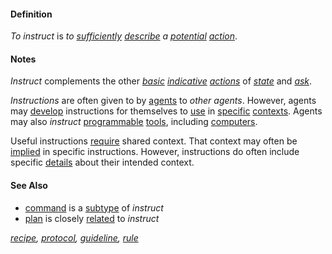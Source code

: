 #### Definition

*To instruct* is *to [sufficiently](https://github.com/gcassel/Modular-Organization-Terminology/blob/master/terms/suffice.md) [describe](https://github.com/gcassel/Modular-Organization-Terminology/blob/master/terms/state.md) a [potential](https://github.com/gcassel/Modular-Organization-Terminology/blob/master/terms/potential.md) [action](https://github.com/gcassel/Modular-Organization-Terminology/blob/master/terms/action.md)*.
	
#### Notes  

*Instruct* complements the other *[basic](https://github.com/gcassel/Modular-Organization-Terminology/blob/master/terms/base.md) [indicative](https://github.com/gcassel/Modular-Organization-Terminology/blob/master/terms/indicate.md) [actions](https://github.com/gcassel/Modular-Organization-Terminology/blob/master/terms/action.md)* of *[state](https://github.com/gcassel/Modular-Organization-Terminology/blob/master/terms/state.md)* and *[ask](https://github.com/gcassel/Modular-Organization-Terminology/blob/master/terms/ask.md)*.

*Instructions* are often given to by [agents](https://github.com/gcassel/Modular-Organization-Terminology/blob/master/terms/agent.md) to *other agents*.   However, agents may [develop](https://github.com/gcassel/Modular-Organization-Terminology/blob/master/terms/develop.md) instructions for themselves to [use](https://github.com/gcassel/Modular-Organization-Terminology/blob/master/terms/use.md) in [specific](https://github.com/gcassel/Modular-Organization-Terminology/blob/master/terms/specific.md) [contexts](https://github.com/gcassel/Modular-Organization-Terminology/blob/master/terms/context.md).  Agents may also *instruct* [programmable](https://github.com/gcassel/Modular-Organization-Terminology/blob/master/terms/program.md) [tools](https://github.com/gcassel/Modular-Organization-Terminology/blob/master/terms/tool.md), including [computers](https://github.com/gcassel/Modular-Organization-Terminology/blob/master/terms/computer.md).

Useful instructions [require](https://github.com/gcassel/Modular-Organization-Terminology/blob/master/terms/requirement.md) shared context.  That context may often be [implied](https://github.com/gcassel/Modular-Organization-Terminology/blob/master/terms/imply.md) in specific instructions.   However, instructions do often include specific [details](https://github.com/gcassel/Modular-Organization-Terminology/blob/master/terms/detail.md) about their intended context.

#### See Also

* [command](https://github.com/gcassel/Modular-Organization-Terminology/blob/master/terms/command.md) is a [subtype](https://github.com/gcassel/Modular-Organization-Terminology/blob/master/terms/subtype.md) of *instruct*
* [plan](https://github.com/gcassel/Modular-Organization-Terminology/blob/master/terms/plan.md) is closely [related](https://github.com/gcassel/Modular-Organization-Terminology/blob/master/terms/relate.md) to *instruct*

*[recipe](https://github.com/gcassel/Modular-Organization-Terminology/blob/master/terms/recipe.md), [protocol](https://github.com/gcassel/Modular-Organization-Terminology/blob/master/terms/protocol.md), [guideline](https://github.com/gcassel/Modular-Organization-Terminology/blob/master/terms/guideline.md), [rule](https://github.com/gcassel/Modular-Organization-Terminology/blob/master/terms/rule.md)*
